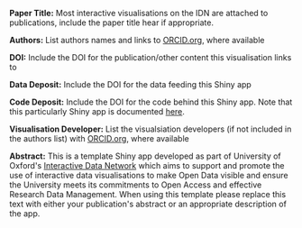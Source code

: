 **Paper Title:** Most interactive visualisations on the IDN are attached to publications, include the paper title hear if appropriate.

**Authors:** List authors names and links to <a href="http://www.orcid.org" target="_blank">ORCID.org</a>, where available

**DOI:** Include the DOI for the publication/other content this visualisation links to

**Data Deposit:** Include the DOI for the data feeding this Shiny app

**Code Deposit:** Include the DOI for the code behind this Shiny app. Note that this particularly Shiny app is documented <a href="https://martinjhnhadley.github.io/OxfordIDN_Shiny-App-Templates/advanced-shiny-features/popout-button/" target="_blank">here</a>.

**Visualisation Developer:** List the visualsiation developers (if not included in the authors list) with <a href="http://www.orcid.org" target="_blank">ORCID.org</a>, where available

**Abstract:** This is a template Shiny app developed as part of University of Oxford's <a href="http://www.idn.it.ox.ac.uk" target="_blank">Interactive Data Network</a> which aims to support and promote the use of interactive data visualisations to make Open Data visible and ensure the University meets its commitments to Open Access and effective Research Data Management. When using this template please replace this text with either your publication's abstract or an appropriate description of the app.
